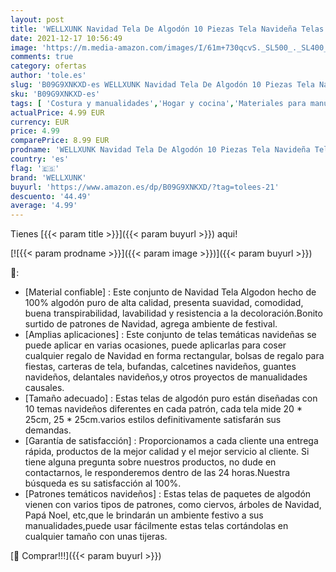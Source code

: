```yaml
---
layout: post
title: 'WELLXUNK Navidad Tela De Algodón 10 Piezas Tela Navideña Telas Decorativas Costura Telas Patchwork para DIY Manualidades de Costura de Navidad  25 * 25cm '
date: 2021-12-17 10:56:49
image: 'https://m.media-amazon.com/images/I/61m+730qcvS._SL500_._SL400_.jpg'
comments: true
category: ofertas
author: 'tole.es'
slug: 'B09G9XNKXD-es WELLXUNK Navidad Tela De Algodón 10 Piezas Tela Navideña...'
sku: 'B09G9XNKXD-es'
tags: [ 'Costura y manualidades','Hogar y cocina','Materiales para manualidades','Telas para manualidades','navidad','wellxunk', ]
actualPrice: 4.99 EUR
currency: EUR
price: 4.99
comparePrice: 8.99 EUR
prodname: 'WELLXUNK Navidad Tela De Algodón 10 Piezas Tela Navideña Telas Decorativas Costura Telas Patchwork para DIY Manualidades de Costura de Navidad  25 * 25cm '
country: 'es'
flag: '🇪🇸'
brand: 'WELLXUNK'
buyurl: 'https://www.amazon.es/dp/B09G9XNKXD/?tag=tolees-21'
descuento: '44.49'
average: '4.99'
---
```


Tienes [{{< param title >}}]({{< param buyurl >}}) aqui!

[![{{< param prodname >}}]({{< param image >}})]({{< param buyurl >}})

🔎:

- [Material confiable] : Este conjunto de Navidad Tela Algodon hecho de 100% algodón puro de alta calidad, presenta suavidad, comodidad, buena transpirabilidad, lavabilidad y resistencia a la decoloración.Bonito surtido de patrones de Navidad, agrega ambiente de festival.
- [Amplias aplicaciones] : Este conjunto de telas temáticas navideñas se puede aplicar en varias ocasiones, puede aplicarlas para coser cualquier regalo de Navidad en forma rectangular, bolsas de regalo para fiestas, carteras de tela, bufandas, calcetines navideños, guantes navideños, delantales navideños,y otros proyectos de manualidades causales.
- [Tamaño adecuado] : Estas telas de algodón puro están diseñadas con 10 temas navideños diferentes en cada patrón, cada tela mide 20 * 25cm, 25 * 25cm.varios estilos definitivamente satisfarán sus demandas.
- [Garantía de satisfacción] : Proporcionamos a cada cliente una entrega rápida, productos de la mejor calidad y el mejor servicio al cliente. Si tiene alguna pregunta sobre nuestros productos, no dude en contactarnos, le responderemos dentro de las 24 horas.Nuestra búsqueda es su satisfacción al 100%.
- [Patrones temáticos navideños] : Estas telas de paquetes de algodón vienen con varios tipos de patrones, como ciervos, árboles de Navidad, Papá Noel, etc,que le brindarán un ambiente festivo a sus manualidades,puede usar fácilmente estas telas cortándolas en cualquier tamaño con unas tijeras.

[🛒 Comprar!!!]({{< param buyurl >}})
